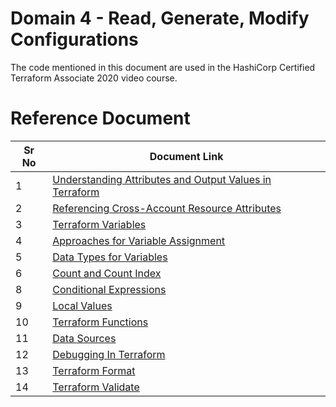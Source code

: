 # Domain 4 - Read, Generate, Modify Configurations

The code mentioned in this document are used in the HashiCorp Certified Terraform Associate 2020 video course.


# Reference Document

| Sr No | Document Link |
| ------ | ------ |
| 1 | [Understanding Attributes and Output Values in Terraform][PlDa] |
| 2 | [Referencing Cross-Account Resource Attributes][PlDb] |
| 3 | [Terraform Variables][PlDc] |
| 4 | [Approaches for Variable Assignment][PlDd] |
| 5 | [Data Types for Variables][PlDe] |
| 6 | [Count and Count Index][PlDf] |
| 8 | [Conditional Expressions][PlDg] |
| 9 | [Local Values][PlDh] |
| 10 | [Terraform Functions][PlDi] |
| 11 | [Data Sources][PlDj] |
| 12 | [Debugging In Terraform][PlDk] |
| 13 | [Terraform Format][PlDl] |
| 14 | [Terraform Validate][PlDm] |

   [PlDa]: <https://github.com/ITHelp-Stream/terraform-provisioning/blob/master/Section%202%20-%20Read%2C%20Generate%2C%20Modify%20Congiruations/attributes.tf>
   [PlDb]: <https://github.com/ITHelp-Stream/terraform-provisioning/blob/master/Section%202%20-%20Read%2C%20Generate%2C%20Modify%20Congiruations/reference.tf>
   [PlDc]: <https://github.com/ITHelp-Stream/terraform-provisioning/blob/master/Section%202%20-%20Read%2C%20Generate%2C%20Modify%20Congiruations/terraform-variables.md>
   [PlDd]: <https://github.com/ITHelp-Stream/terraform-provisioning/blob/master/Section%202%20-%20Read%2C%20Generate%2C%20Modify%20Congiruations/variable-assignment.md>
   [PlDe]: <https://github.com/ITHelp-Stream/terraform-provisioning/blob/master/Section%202%20-%20Read%2C%20Generate%2C%20Modify%20Congiruations/data-types.md>
   [PlDf]: <https://github.com/ITHelp-Stream/terraform-provisioning/blob/master/Section%202%20-%20Read%2C%20Generate%2C%20Modify%20Congiruations/counte-parameter.md>
   [PlDg]: <https://github.com/ITHelp-Stream/terraform-provisioning/blob/master/Section%202%20-%20Read%2C%20Generate%2C%20Modify%20Congiruations/conditional.md>
    [PlDh]: <https://github.com/ITHelp-Stream/terraform-provisioning/blob/master/Section%202%20-%20Read%2C%20Generate%2C%20Modify%20Congiruations/local-values.md>
[PlDi]: <https://github.com/ITHelp-Stream/terraform-provisioning/blob/master/Section%202%20-%20Read%2C%20Generate%2C%20Modify%20Congiruations/functions.md>
[PlDj]: <https://github.com/ITHelp-Stream/terraform-provisioning/blob/master/Section%202%20-%20Read%2C%20Generate%2C%20Modify%20Congiruations/data-sources.md>
[PlDk]: <https://github.com/ITHelp-Stream/terraform-provisioning/blob/master/Section%202%20-%20Read%2C%20Generate%2C%20Modify%20Congiruations/debugging.md>
[PlDl]: <https://github.com/ITHelp-Stream/terraform-provisioning/blob/master/Section%202%20-%20Read%2C%20Generate%2C%20Modify%20Congiruations/terraform-format.md>
[PlDm]: <https://github.com/ITHelp-Stream/terraform-provisioning/blob/master/Section%202%20-%20Read,%20Generate,%20Modify%20Congiruations/terraform-validate.md>



   
